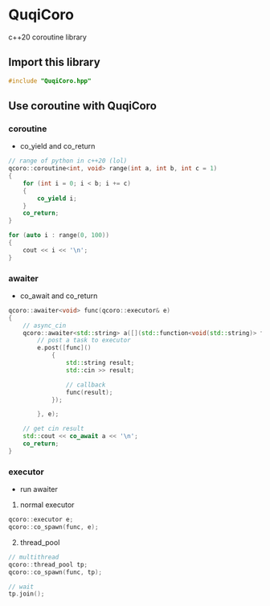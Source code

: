﻿# QuqiCoro
c++20 coroutine library

## Import this library
```cpp
#include "QuqiCoro.hpp"

```

## Use coroutine with QuqiCoro

### coroutine
- co_yield and co_return
```cpp
// range of python in c++20 (lol)
qcoro::coroutine<int, void> range(int a, int b, int c = 1)
{
	for (int i = 0; i < b; i += c)
	{
		co_yield i;
	}
	co_return;
}

for (auto i : range(0, 100))
{
	cout << i << '\n';
}

```

### awaiter
- co_await and co_return
```cpp
qcoro::awaiter<void> func(qcoro::executor& e)
{
	// async_cin
	qcoro::awaiter<std::string> a([](std::function<void(std::string)> func, qcoro::executor& e) {
		// post a task to executor
		e.post([func]()
			{
				std::string result;
				std::cin >> result;

				// callback
				func(result);
			});

		}, e);

	// get cin result
	std::cout << co_await a << '\n';
	co_return;
}

```

### executor
- run awaiter
1. normal executor
```cpp
qcoro::executor e;
qcoro::co_spawn(func, e);

```

2. thread_pool
```cpp
// multithread
qcoro::thread_pool tp;
qcoro::co_spawn(func, tp);

// wait
tp.join();

```
